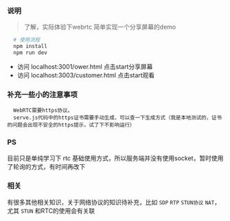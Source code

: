 ### 说明
  > 了解，实际体验下webrtc 简单实现一个分享屏幕的demo


  ```bash
    # 使用流程
    npm install
    npm run dev
  ```

  - 访问 localhost:3001/ower.html 点击start分享屏幕
  - 访问 localhost:3003/customer.html 点击start观看



### 补充一些小的注意事项
  ```
    WebRTC需要https协议。
    serve.js代码中的https证书需要手动生成，可以查一下生成方式（我是本地测试的，证书的问题会出现不安全的https提示，试了下不影响运行）
  ```

### PS
  目前只是单纯学习下 rtc 基础使用方式，所以服务端并没有使用socket，暂时使用了轮询的方式，有时间再改下

### 相关

  有很多其他相关知识，关于网络协议的知识待补充，比如 `SDP` `RTP` `STUN协议` `NAT`，尤其 `STUN` 和RTC的使用会有关联